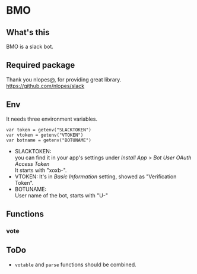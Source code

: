 # BMO
## What's this
BMO is a slack bot.

## Required package
Thank you nlopes@, for providing great library.  
https://github.com/nlopes/slack  

## Env
It needs three environment variables.

```
var token = getenv("SLACKTOKEN")
var vtoken = getenv("VTOKEN")
var botname = getenv("BOTUNAME")
```

- SLACKTOKEN:  
you can find it in your app's settings under *Install App* > *Bot User OAuth Access Token*  
It starts with "xoxb-".  
- VTOKEN: It's in *Basic Information* setting, showed as "Verification Token".  
- BOTUNAME:  
User name of the bot, starts with "U-"  

## Functions
### vote

## ToDo
- `votable` and `parse` functions should be combined.